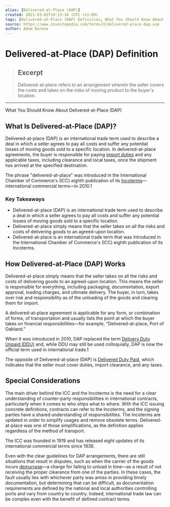 ```yaml
---
alias: [Delivered-at-Place (DAP)]
created: 2021-03-02T19:13:34 (UTC +11:00)
tags: [Delivered-at-Place (DAP) Definition, What You Should Know About Delivered-at-Place (DAP)]
source: https://www.investopedia.com/terms/d/delivered-place-dap.asp
author: Adam Barone
---
```


# Delivered-at-Place (DAP) Definition

> ## Excerpt
> Delivered-at-place refers to an arrangement wherein the seller covers the costs and takes on the risks of moving product to the buyer's location.

---

What You Should Know About Delivered-at-Place (DAP)
## What Is Delivered-at-Place (DAP)?

Delivered-at-place (DAP) is an international trade term used to describe a deal in which a seller agrees to pay all costs and suffer any potential losses of moving goods sold to a specific location. In delivered-at-place agreements, the buyer is responsible for paying [import duties](https://www.investopedia.com/terms/i/import-duty.asp) and any applicable taxes, including clearance and local taxes, once the shipment has arrived at the specified destination.

The phrase "delivered-at-place" was introduced in the International Chamber of Commerce's (ICC) eighth publication of its [Incoterms](https://www.investopedia.com/terms/i/incoterms.asp)—international commercial terms—in 2010.1

### Key Takeaways

-   Delivered-at-place (DAP) is an international trade term used to describe a deal in which a seller agrees to pay all costs and suffer any potential losses of moving goods sold to a specific location.
-   Delivered-at-place simply means that the seller takes on all the risks and costs of delivering goods to an agreed-upon location.
-   Delivered-at-place is an international trade term that was introduced in the International Chamber of Commerce's (ICC) eighth publication of its Incoterms.

## How Delivered-at-Place (DAP) Works

Delivered-at-place simply means that the seller takes on all the risks and costs of delivering goods to an agreed-upon location. This means the seller is responsible for everything, including packaging, documentation, export approval, loading charges, and ultimate delivery. The buyer, in turn, takes over risk and responsibility as of the unloading of the goods and clearing them for import.

A delivered-at-place agreement is applicable for any form, or combination of forms, of transportation and usually lists the point at which the buyer takes on financial responsibilities—for example, “Delivered-at-place, Port of Oakland.”

When it was introduced in 2010, DAP replaced the term [Delivery Duty Unpaid (DDU)](https://www.investopedia.com/terms/d/delivereddutyunpaid.asp) and, while DDU may still be used colloquially, DAP is now the official term used in international trade.1

The opposite of Delivered-at-place (DAP) is [Delivered Duty Paid](https://www.investopedia.com/terms/d/delivery-duty-paid.asp), which indicates that the seller must cover duties, import clearance, and any taxes.

## Special Considerations

The main driver behind the ICC and the Incoterms is the need for a clear understanding of counter-party responsibilities in international contracts, particularly when it comes to who ships what to where. With the ICC issuing concrete definitions, contracts can refer to the Incoterms, and the signing parties have a shared understanding of responsibilities. The Incoterms are updated in order to simplify usages and remove obsolete terms. Delivered-at-place was one of those simplifications, as the definition applies regardless of the method of transport.

The ICC was founded in 1919 and has released eight updates of its international commercial terms since 1936.

Even with the clear guidelines for DAP arrangements, there are still situations that result in disputes, such as when the carrier of the goods incurs [demurrage](https://www.investopedia.com/terms/d/demurrage.asp)—a charge for failing to unload in time—as a result of not receiving the proper clearance from one of the parties. In these cases, the fault usually lies with whichever party was amiss in providing timely documentation, but determining that can be difficult, as documentation requirements are defined by the national and local authorities controlling ports and vary from country to country. Indeed, international trade law can be complex even with the benefit of defined contract terms.
